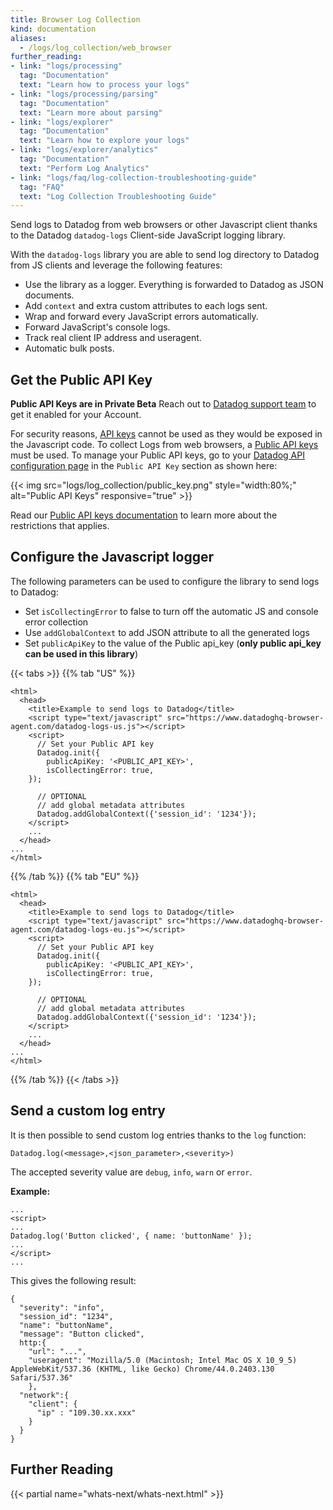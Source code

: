 ```yaml
---
title: Browser Log Collection
kind: documentation
aliases:
  - /logs/log_collection/web_browser
further_reading:
- link: "logs/processing"
  tag: "Documentation"
  text: "Learn how to process your logs"
- link: "logs/processing/parsing"
  tag: "Documentation"
  text: "Learn more about parsing"
- link: "logs/explorer"
  tag: "Documentation"
  text: "Learn how to explore your logs"
- link: "logs/explorer/analytics"
  tag: "Documentation"
  text: "Perform Log Analytics"
- link: "logs/faq/log-collection-troubleshooting-guide"
  tag: "FAQ"
  text: "Log Collection Troubleshooting Guide"
---
```




Send logs to Datadog from web browsers or other Javascript client thanks to the Datadog `datadog-logs` Client-side JavaScript logging library.

With the `datadog-logs` library you are able to send log directory to Datadog from JS clients and leverage the following features:

* Use the library as a logger. Everything is forwarded to Datadog as JSON documents.
* Add `context` and extra custom attributes to each logs sent.
* Wrap and forward every JavaScript errors automatically.
* Forward JavaScript's console logs.
* Track real client IP address and useragent.
* Automatic bulk posts.

## Get the Public API Key

**Public API Keys are in Private Beta** Reach out to [Datadog support team](/help) to get it enabled for your Account.

For security reasons, [API keys][2] cannot be used as they would be exposed in the Javascript code. To collect Logs from web browsers, a [Public API keys][3] must be used.
To manage your Public API keys, go to your [Datadog API configuration page][4] in the `Public API Key` section as shown here:

{{< img src="logs/log_collection/public_key.png" style="width:80%;" alt="Public API Keys" responsive="true" >}}

Read our [Public API keys documentation][3] to learn more about the restrictions that applies.

## Configure the Javascript logger

The following parameters can be used to configure the library to send logs to Datadog:

* Set `isCollectingError` to false to turn off the automatic JS and console error collection
* Use `addGlobalContext` to add JSON attribute to all the generated logs
* Set `publicApiKey` to the value of the Public api_key (**only public api_key can be used in this library**)

{{< tabs >}}
{{% tab "US" %}}

```
<html>
  <head>
    <title>Example to send logs to Datadog</title>
    <script type="text/javascript" src="https://www.datadoghq-browser-agent.com/datadog-logs-us.js"></script>
    <script>
      // Set your Public API key
      Datadog.init({
        publicApiKey: '<PUBLIC_API_KEY>',
        isCollectingError: true,
    });

      // OPTIONAL
      // add global metadata attributes
      Datadog.addGlobalContext({'session_id': '1234'});
    </script>
    ...
  </head>
...
</html>
```

{{% /tab %}}
{{% tab "EU" %}}

```
<html>
  <head>
    <title>Example to send logs to Datadog</title>
    <script type="text/javascript" src="https://www.datadoghq-browser-agent.com/datadog-logs-eu.js"></script>
    <script>
      // Set your Public API key
      Datadog.init({
        publicApiKey: '<PUBLIC_API_KEY>',
        isCollectingError: true,
    });

      // OPTIONAL
      // add global metadata attributes
      Datadog.addGlobalContext({'session_id': '1234'});
    </script>
    ...
  </head>
...
</html>
```

{{% /tab %}}
{{< /tabs >}}

## Send a custom log entry

It is then possible to send custom log entries thanks to the `log` function:

```
Datadog.log(<message>,<json_parameter>,<severity>)
```

The accepted severity value are `debug`, `info`, `warn` or `error`.

**Example:**

```
...
<script>
...
Datadog.log('Button clicked', { name: 'buttonName' });
...
</script>
...
```

This gives the following result:

```
{
  "severity": "info",
  "session_id": "1234", 
  "name": "buttonName",
  "message": "Button clicked",
  http:{
    "url": "...",
    "useragent": "Mozilla/5.0 (Macintosh; Intel Mac OS X 10_9_5) AppleWebKit/537.36 (KHTML, like Gecko) Chrome/44.0.2403.130 Safari/537.36"
    },
  "network":{
    "client": {
      "ip" : "109.30.xx.xxx"
    }
  }
}  
```

## Further Reading

{{< partial name="whats-next/whats-next.html" >}}

[1]: /logs/processing/parsing
[2]: https://docs.datadoghq.com/account_management/faq/api-app-key-management/#api-keys
[3]: https://docs.datadoghq.com/account_management/faq/api-app-key-management/#public-api-keys
[4]: https://app.datadoghq.com/account/settings#api
